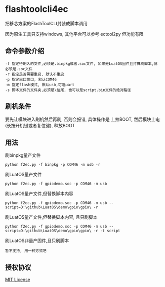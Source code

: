 # flashtoolcli4ec
把移芯方案的FlashToolCLI封装成脚本调用

因为原生工具只支持windows, 其他平台可以参考 ectool2py 但功能有限

## 命令参数介绍

```
-f 指定待刷入的文件,必须是.binpkg或者.soc文件, 如果是LuatOS固件且打算刷脚本,就必须是.soc文件
-r 指定是否需要重启, 默认不重启
-p 指定串口端口, 默认COM46
-m 指定flash模式, 默认usb,可选uart
-s 脚本文件的文件夹,必须是\结尾, 也可以是script.bin文件的绝对路径
```

## 刷机条件

要先让模块进入刷机然后再刷, 否则会报错, 具体操作是 上拉BOOT, 然后模块上电(长按开机键或者复位键), 释放BOOT

## 用法

刷binpkg量产文件

```
python f2ec.py -f binpkg -p COM46 -m usb -r
```

刷LuatOS量产文件

```
python f2ec.py -f gpiodemo.soc -p COM46 -m usb
```

刷LuatOS量产文件,但替换脚本内容

```
python f2ec.py -f gpiodemo.soc -p COM46 -m usb --script=D:\github\LuatOS\demo\gpio\gpio\ -r
```


刷LuatOS量产文件,但替换脚本内容, 且只刷脚本

```
python f2ec.py -f gpiodemo.soc -p COM46 -m usb --script=D:\github\LuatOS\demo\gpio\gpio\ -r -t script
```

刷LuatOS非量产固件,且只刷脚本

```
暂不支持, 用一种方式吧
```


## 授权协议

[MIT License](LICENSE)
